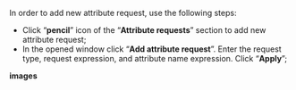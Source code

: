 In order to add new attribute request, use the following steps:

- Click “**pencil**” icon of the “**Attribute requests**” section to add new attribute request;
- In the opened window click “**Add attribute request**”. Enter the request type, request expression, and attribute name expression. Click “**Apply**”;

**images**
